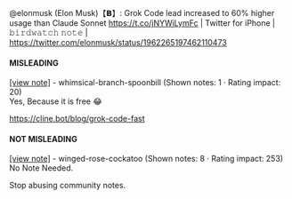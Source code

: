 @elonmusk (Elon Musk)【𝗕】: Grok Code lead increased to 60% higher usage than Claude Sonnet https://t.co/jNYWiLymFc | Twitter for iPhone | 𝚋𝚒𝚛𝚍𝚠𝚊𝚝𝚌𝚑 𝚗𝚘𝚝𝚎 | https://twitter.com/elonmusk/status/1962265197462110473

#### MISLEADING

[[view note]](https://x.com/i/birdwatch/n/1962287460043612409) - whimsical-branch-spoonbill (Shown notes: 1 · Rating impact: 20)\
Yes, Because it is free 😂

https://cline.bot/blog/grok-code-fast

#### NOT MISLEADING

[[view note]](https://x.com/i/birdwatch/n/1962315418305286411) - winged-rose-cockatoo (Shown notes: 8 · Rating impact: 253)\
No Note Needed. 

Stop abusing community notes. 
